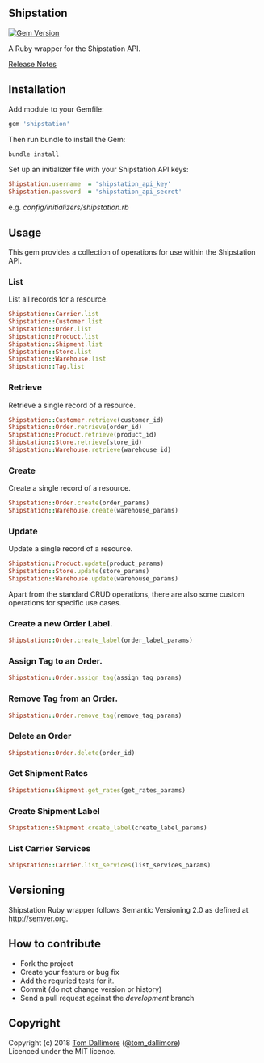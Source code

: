 ## Shipstation

[![Gem Version](https://badge.fury.io/rb/shipstation.svg)](https://badge.fury.io/rb/shipstation)

A Ruby wrapper for the Shipstation API.

[Release Notes](http://release.tomdallimore.com/projects/shipstation)

## Installation

Add module to your Gemfile:

```ruby
gem 'shipstation'
```

Then run bundle to install the Gem:

```sh
bundle install
```

Set up an initializer file with your Shipstation API keys:

```ruby
Shipstation.username  = 'shipstation_api_key'
Shipstation.password  = 'shipstation_api_secret'
```
e.g. *config/initializers/shipstation.rb*

## Usage

This gem provides a collection of operations for use within the Shipstation API.

### List

List all records for a resource.

```ruby
Shipstation::Carrier.list
Shipstation::Customer.list
Shipstation::Order.list
Shipstation::Product.list
Shipstation::Shipment.list
Shipstation::Store.list
Shipstation::Warehouse.list
Shipstation::Tag.list
```

### Retrieve

Retrieve a single record of a resource.

```ruby
Shipstation::Customer.retrieve(customer_id)
Shipstation::Order.retrieve(order_id)
Shipstation::Product.retrieve(product_id)
Shipstation::Store.retrieve(store_id)
Shipstation::Warehouse.retrieve(warehouse_id)
```

### Create

Create a single record of a resource.

```ruby
Shipstation::Order.create(order_params)
Shipstation::Warehouse.create(warehouse_params)
```

### Update

Update a single record of a resource.

```ruby
Shipstation::Product.update(product_params)
Shipstation::Store.update(store_params)
Shipstation::Warehouse.update(warehouse_params)
```

Apart from the standard CRUD operations, there are also some custom operations for specific use cases.

### Create a new Order Label.

```ruby
Shipstation::Order.create_label(order_label_params)
```

### Assign Tag to an Order.

```ruby
Shipstation::Order.assign_tag(assign_tag_params)
```

### Remove Tag from an Order.

```ruby
Shipstation::Order.remove_tag(remove_tag_params)
```

### Delete an Order

```ruby
Shipstation::Order.delete(order_id)
```

### Get Shipment Rates
```ruby
Shipstation::Shipment.get_rates(get_rates_params)
```

### Create Shipment Label
```ruby
Shipstation::Shipment.create_label(create_label_params)
```

### List Carrier Services
```ruby
Shipstation::Carrier.list_services(list_services_params)
```

## Versioning

Shipstation Ruby wrapper follows Semantic Versioning 2.0 as defined at
<http://semver.org>.

## How to contribute

* Fork the project
* Create your feature or bug fix
* Add the requried tests for it.
* Commit (do not change version or history)
* Send a pull request against the *development* branch

## Copyright
Copyright (c) 2018 [Tom Dallimore](http://www.tomdallimore.com/?utm_source=shipstation&utm_medium=website&utm_campaign=tomdallimore) ([@tom_dallimore](http://twitter.com/tom_dallimore))  
Licenced under the MIT licence.
